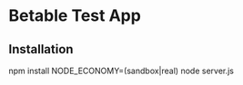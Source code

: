 Betable Test App
===================

Installation
------------
npm install 
NODE_ECONOMY=(sandbox|real) node server.js